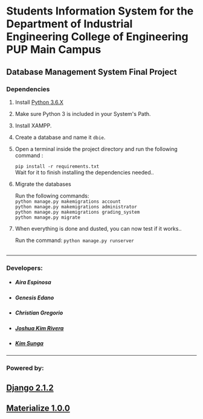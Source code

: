 # Students Information System for the Department of Industrial Engineering College of Engineering PUP Main Campus
## Database Management System Final Project


### Dependencies
1. Install  [Python 3.6.X](https://www.python.org/downloads/)
2. Make sure Python 3 is included in your System's Path.
3. Install XAMPP.
4. Create a database and name it `dbie`.
5. Open a terminal inside the project directory and run the following command : 

   `pip install -r requirements.txt`   
   Wait for it to finish installing the dependencies needed..

6. Migrate the databases 

   Run the following commands:   
   `python manage.py makemigrations account`   
   `python manage.py makemigrations administrator`   
   `python manage.py makemigrations grading_system`   
   `python manage.py migrate`

7. When everything is done and dusted, you can now test if it works..

   Run the command: `python manage.py runserver`
<br> <br>
---
### Developers:
* ##### Aira Espinosa
* ##### Genesis Edano
* ##### Christian Gregorio
* ##### [Joshua Kim Rivera ](https://www.gitlab.com/joshuakimrivera)
* ##### [Kim Sunga](https://gitlab.com/sungakim816)


---
### Powered by:
## [Django 2.1.2 ](https://www.djangoproject.com/)
## [Materialize 1.0.0](https://materializecss.com/about.html)